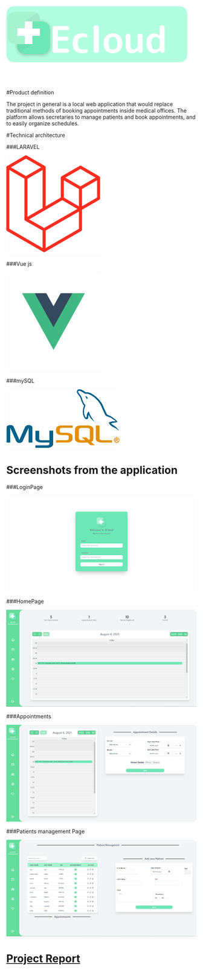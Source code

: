 ## ![plugin](readmePics/appLogo.PNG)
<br>
<br>

#Product definition

The project in general is a local web application that would replace traditional methods of booking appointments inside medical offices. The platform allows secretaries to manage patients and book appointments, and to easily organize schedules.

#Technical architecture

###LARAVEL

![plugin](readmePics/laravel.png)

###Vue js

![plugin](readmePics/vuejs.png)

###mySQL

![plugin](readmePics/mysql.png)

# Screenshots from the application

###LoginPage

![plugin](readmePics/loginPage.PNG)

###HomePage

![plugin](readmePics/homePage.PNG)

###Appointments

![plugin](readmePics/calendarPage.PNG)

###Patients management Page

![plugin](readmePics/patient.PNG)

# <a href= "https://docs.google.com/document/d/10oBW3X8WAPsGD9xTWBH_BDqWEWevMtQYoIMQmN2y-pU/edit?usp=sharing">Project Report
